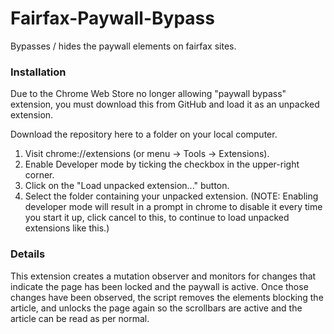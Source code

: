 Fairfax-Paywall-Bypass
======================

Bypasses / hides the paywall elements on fairfax sites.

### Installation

Due to the Chrome Web Store no longer allowing "paywall bypass" extension, you must download this from GitHub and load it as an unpacked extension.

Download the repository here to a folder on your local computer.

1. Visit chrome://extensions (or menu -> Tools -> Extensions).
2. Enable Developer mode by ticking the checkbox in the upper-right corner.
3. Click on the "Load unpacked extension..." button.
4. Select the folder containing your unpacked extension.
(NOTE: Enabling developer mode will result in a prompt in chrome to disable it every time you start it up, click cancel to this, to continue to load unpacked extensions like this.)

### Details

This extension creates a mutation observer and monitors for changes that indicate the page has been locked and the paywall is active. Once those changes have been observed, the script removes the elements blocking the article, and unlocks the page again so the scrollbars are active and the article can be read as per normal.